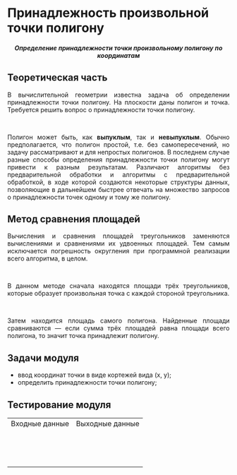 # Принадлежность произвольной точки полигону
<h5 align="center">Определение принадлежности точки произвольному полигону по координатам </h5>
<h2>Теоретическая часть</h2>

<p align="justify">
  В вычислительной геометрии известна задача об определении принадлежности точки полигону. На плоскости даны полигон и точка. Требуется решить вопрос о принадлежности точки полигону.
</p>
<br>
<p align="justify">
  Полигон может быть, как <b>выпуклым</b>, так и <b>невыпуклым</b>. Обычно предполагается, что полигон простой, т.е. без самопересечений, но задачу рассматривают и для непростых полигонов. В последнем случае разные способы определения принадлежности точки полигону могут привести к разным результатам. Различают алгоритмы без предварительной обработки и алгоритмы с предварительной обработкой, в ходе которой создаются некоторые структуры данных, позволяющие в дальнейшем быстрее отвечать на множество запросов о принадлежности точек одному и тому же полигону.
</p>

<h2>Метод сравнения площадей</h2>
<p align="justify">
  Вычисления и сравнения площадей треугольников заменяются вычислениями и сравнениями их удвоенных площадей. Тем самым исключается погрешность округления при программной реализации всего алгоритма, в целом.
</p>
<br>
<p align="justify">
  В данном методе сначала находятся площади трёх треугольников, которые образует произвольная точка с каждой стороной треугольника. 
</p>
<br>
<p align="justify">
  Затем находится площадь самого полигона. Найденные площади сравниваются — если сумма трёх площадей равна площади всего полигона, то значит точка принадлежит полигону.
</p>

<h2>Задачи модуля</h2>
<ul>
  <li>ввод координат точки в виде кортежей вида (x, y);</li>
  <li>определить принадлежности точки полигону;</li>
</ul>
<h2>Тестирование модуля</h2>
<table>
    <tr>
        <td>Входные данные</td>
        <td>Выходные данные</td>
    </tr>
    <tr>
        <td></td>
        <td></td>
    </tr>
    <tr>
        <td></td>
        <td></td>
    </tr>
    <tr>
        <td></td>
        <td></td>
    </tr>
    <tr>
        <td></td>
        <td></td>
    </tr>
    <tr>
        <td></td>
        <td></td>
    </tr>
    <tr>
        <td></td>
        <td></td>
    </tr>
    <tr>
        <td></td>
        <td></td>
    </tr>
    <tr>
        <td></td>
        <td></td>
    </tr>
    <tr>
        <td></td>
        <td></td>
    </tr>
    <tr>
        <td></td>
        <td></td>
    </tr>
    <tr>
        <td></td>
        <td></td>
    </tr>
    <tr>
        <td></td>
        <td></td>
    </tr>
    <tr>
        <td></td>
        <td></td>
    </tr>
    <tr>
        <td></td>
        <td></td>
    </tr>
</table>
